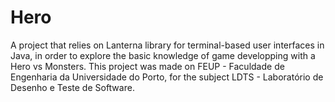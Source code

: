 # Hero
A project that relies on Lanterna library for terminal-based user interfaces in Java, in order to explore the basic knowledge of game developping with a Hero vs Monsters.
This project was made on FEUP - Faculdade de Engenharia da Universidade do Porto, for the subject LDTS - Laboratório de Desenho e Teste de Software.
